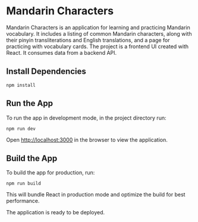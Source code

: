 # Mandarin Characters

Mandarin Characters is an application for learning and practicing Mandarin vocabulary. It includes a listing of common Mandarin characters, along with their pinyin transliterations and English translations, and a page for practicing with vocabulary cards. The project is a frontend UI created with React. It consumes data from a backend API.

## Install Dependencies

```
npm install
```

## Run the App

To run the app in development mode, in the project directory run:

```
npm run dev
```

Open [http://localhost:3000](http://localhost:3000) in the browser to view the application.

## Build the App

To build the app for production, run:

```
npm run build
```

This will bundle React in production mode and optimize the build for best performance.

The application is ready to be deployed.